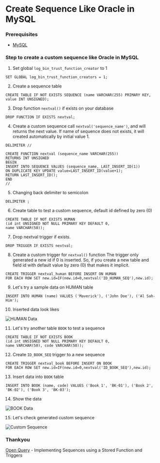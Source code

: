 # Create Sequence Like Oracle in MySQL


<!--more-->

### Prerequisites
* [MySQL](https://www.mysql.com/)

### Step to create a custom sequence like Oracle in MySQL

1. Set global `log_bin_trust_function_creator` to 1
```mysql
SET GLOBAL log_bin_trust_function_creators = 1;
```

2. Create a sequence table
```mysql
CREATE TABLE IF NOT EXISTS SEQUENCE (name VARCHAR(255) PRIMARY KEY, value INT UNSIGNED);
```

3. Drop function `nextval()` if exists on your database
```mysql
DROP FUNCTION IF EXISTS nextval;
```

4. Create a custom sequence call `nextval('sequence_name')`, and will returns the next value. If name of sequence does not exists, it will created automatically by initial value 1.

```mysql
DELIMITER //

CREATE FUNCTION nextval (sequence_name VARCHAR(255))
RETURNS INT UNSIGNED
BEGIN
INSERT INTO SEQUENCE VALUES (sequence_name, LAST_INSERT_ID(1))
ON DUPLICATE KEY UPDATE value=LAST_INSERT_ID(value+1);
RETURN LAST_INSERT_ID();
END
//
```

5. Changing back delimiter to semicolon
```mysql
DELIMITER ;
```

6. Create table to test a custom sequence, default id defined by zero (0)
```mysql
CREATE TABLE IF NOT EXISTS HUMAN
(id int UNSIGNED NOT NULL PRIMARY KEY DEFAULT 0,
name VARCHAR(50));
```

7. Drop nextval trigger if exists.
```mysql
DROP TRIGGER IF EXISTS nextval;
```

8. Create a custom trigger for `nextval()` function
The trigger only generated a new id if 0 is inserted. So, if you create a new table and field id with default value by zero (0) that makes it implicit.
```mysql
CREATE TRIGGER nextval_human BEFORE INSERT ON HUMAN
FOR EACH ROW SET new.id=IF(new.id=0,nextval('ID_HUMAN_SEQ'),new.id);
```

9. Let's try a sample data on HUMAN table
```mysql
INSERT INTO HUMAN (name) VALUES ('Maverick'), ('John Doe'), ('Al Sah-Him');
```

10. Inserted data look likes

![HUMAN Data](/images/human_data.png)

11. Let's try another table `BOOK` to test a sequence
```mysql
CREATE TABLE IF NOT EXISTS BOOK
(id int UNSIGNED NOT NULL PRIMARY KEY DEFAULT 0,
name VARCHAR(50), code VARCHAR(50));
```

12. Create `ID_BOOK_SEQ` trigger to a new sequence
```mysql
CREATE TRIGGER nextval_book BEFORE INSERT ON BOOK
FOR EACH ROW SET new.id=IF(new.id=0,nextval('ID_BOOK_SEQ'),new.id);
```

13. Insert data into `BOOK` table
```mysql
INSERT INTO BOOK (name, code) VALUES ('Book 1', 'BK-01'), ('Book 2', 'BK-02'), ('Book 3', 'BK-03');
```

14. Show the data

![BOOK Data](/images/book_data.png)

15. Let's check generated custom sequence

![Custom Sequence](/images/custom_sequence.png)

### Thankyou

[Open Query](https://openquery.com.au/blog/implementing-sequences-using-a-stored-function-and-triggers) - Implementing Sequences using a Stored Function and Triggers

